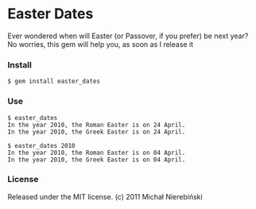 # Easter Dates

Ever wondered when will Easter (or Passover, if you prefer) be next year? No worries, this gem will help you, as soon as I release it

### Install
	$ gem install easter_dates
	
### Use
	
	$ easter_dates
	In the year 2010, the Roman Easter is on 24 April.
	In the year 2010, the Greek Easter is on 24 April.
	
	$ easter_dates 2010
	In the year 2010, the Roman Easter is on 04 April.
	In the year 2010, the Greek Easter is on 04 April.
	
### License

Released under the MIT license.
(c) 2011 Michał Nierebiński